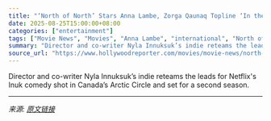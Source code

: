 ```yaml
---
title: "‘North of North’ Stars Anna Lambe, Zorga Qaunaq Topline ‘In the Heart of the South’ Thriller (Exclusive)"
date: 2025-08-25T15:00:00+08:00
categories: ["entertainment"]
tags: ["Movie News", "Movies", "Anna Lambe", "international", "North of North"]
summary: "Director and co-writer Nyla Innuksuk’s indie reteams the leads for Netflix's Inuk comedy shot in Canada’s Arctic Circle and set for a second season."
source_url: "https://www.hollywoodreporter.com/movies/movie-news/north-of-north-anna-lambe-in-the-heart-of-the-south-1236348841/"
---
```


Director and co-writer Nyla Innuksuk’s indie reteams the leads for Netflix's Inuk comedy shot in Canada’s Arctic Circle and set for a second season.

---

*来源: [原文链接](https://www.hollywoodreporter.com/movies/movie-news/north-of-north-anna-lambe-in-the-heart-of-the-south-1236348841/)*

